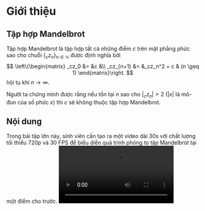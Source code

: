 # Giới thiệu
## Tập hợp Mandelbrot
Tập hợp Mandelbrot là tập hợp tất cả những điểm $c$ trên mặt phẳng phức sao cho chuỗi ${\{_cz_{n}\}}_{n \in \mathbb{N}}$ được định nghĩa bởi
$$
\left\{\begin{matrix}
_cz_0 &= &c &\\ 
_cz_{n+1} &= &_cz_n^2 + c & (n \geq 1) 
\end{matrix}\right.
$$
hội tụ khi $n \rightarrow \infty$.

Người ta chứng minh được rằng nếu tồn tại $n$ sao cho $|_cz_n| > 2$ ($|x|$ là mô-đun của số phức $x$) thì $c$ sẽ không thuộc tập hợp Mandelbrot.
## Nội dung
Trong bài tập lớn này, sinh viên cần tạo ra một video dài 30s với chất lượng tối thiểu 720p và 30 FPS để biểu diễn quá trình phóng to tập Mandelbrot tại một điểm cho trước.
![Minh họa](media/bw20.mp4)